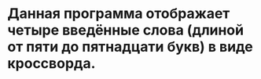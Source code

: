 # Данная программа отображает четыре введённые слова (длиной от пяти до пятнадцати букв) в виде кроссворда.
